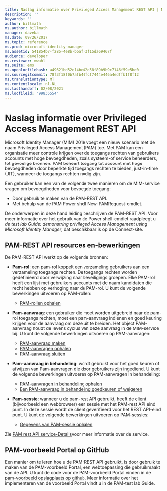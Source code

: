 ```yaml
---
title: Naslag informatie over Privileged Access Management REST API | Microsoft Docs
description: ''
keywords: ''
author: billmath
ms.author: billmath
manager: daveba
ms.date: 09/26/2017
ms.topic: reference
ms.prod: microsoft-identity-manager
ms.assetid: 541854b7-f285-4e8b-bbaf-3f15da69467f
audience: developer
ms.reviewer: mwahl
ms.suite: ems
ms.openlocfilehash: a49621bd52e14be62d58f89b9b9c7146f59e5bd0
ms.sourcegitcommit: 78f3f18f0b7afb44fcf7444e446a4edffb1f8f12
ms.translationtype: MT
ms.contentlocale: nl-NL
ms.lasthandoff: 02/08/2021
ms.locfileid: "99835554"
---
```

# <a name="privileged-access-management-rest-api-reference"></a>Naslag informatie over Privileged Access Management REST API
Microsoft Identity Manager (MIM) 2016 voegt een nieuw scenario met de naam Privileged Access Management (PAM) toe. Met PAM kan een organisatie meer controle krijgen over de toegangs rechten van gebruikers accounts met hoge bevoegdheden, zoals systeem-of service beheerders, tot gevoelige bronnen. PAM beheert toegang tot account met hoge bevoegdheden door beperkte tijd toegangs rechten te bieden, just-in-time (JIT), wanneer de toegangs rechten nodig zijn.

Een gebruiker kan een van de volgende twee manieren om de MIM-service vragen om bevoegdheden voor bevoegde toegang:

- Door gebruik te maken van de PAM-REST API.
- Met behulp van de PAM Power shell New-PAMRequest-cmdlet.

De onderwerpen in deze hand leiding beschrijven de PAM-REST API. Voor meer informatie over het gebruik van de Power shell-cmdlet raadpleegt u _de test lab Guide: demonstring privileged Access Management using Microsoft Identity Manager_, dat beschikbaar is op de Connect-site.

## <a name="pam-rest-api-resources-and-operations"></a>PAM-REST API resources en-bewerkingen
De PAM-REST API werkt op de volgende bronnen:
- **Pam-rol**: een pam-rol koppelt een verzameling gebruikers aan een verzameling toegangs rechten. De toegangs rechten worden gedefinieerd door verwijzing naar beveiligings groepen.  Elke PAM-rol heeft een lijst met gebruikers accounts met de naam kandidaten die recht hebben op verhoging naar de PAM-rol. U kunt de volgende bewerkingen uitvoeren op PAM-rollen:

    - [PAM-rollen ophalen](privileged-access-management-get-roles.md)

- **Pam-aanvraag**: een gebruiker die moet worden uitgebreid naar de pam-rol toegangs rechten, moet een pam-aanvraag indienen en goed keuring krijgen voor de aanvraag om deze uit te breiden. Het object PAM-aanvraag houdt de levens cyclus van deze aanvraag in de MIM-service bij. U kunt de volgende bewerkingen uitvoeren op PAM-aanvragen:

    - [PAM-aanvraag maken](privileged-access-management-create-request.md)
    - [PAM-aanvragen ophalen](privileged-access-management-get-requests.md)
    - [PAM-aanvraag sluiten](privileged-access-management-close-request.md)

- **Pam-aanvraag in behandeling**: wordt gebruikt voor het goed keuren of afwijzen van Pam-aanvragen die door gebruikers zijn ingediend. U kunt de volgende bewerkingen uitvoeren op PAM-aanvragen in behandeling:

    - [PAM-aanvragen in behandeling ophalen](privileged-access-management-get-pending-requests.md)
    - [Een PAM-aanvraag in behandeling goedkeuren of weigeren](privileged-access-management-approve-reject-pending-request.md)

- **Pam-sessie**: wanneer u de pam-rest API gebruikt, heeft de client (bijvoorbeeld een webbrowser) een sessie met het PAM-rest API eind punt. In deze sessie wordt de client geverifieerd voor het REST API-eind punt. U kunt de volgende bewerkingen uitvoeren op PAM-sessies:

     - [Gegevens van PAM-sessie ophalen](privileged-access-management-get-session-info.md)

Zie [PAM rest API service-Details](privileged-access-management-rest-api-service-details.md)voor meer informatie over de service.

## <a name="pam-sample-portal-on-github"></a>PAM-voorbeeld Portal op GitHub
Een manier om te leren hoe u de PAM-REST API gebruikt, is door gebruik te maken van de PAM-voorbeeld Portal, een webtoepassing die gebruikmaakt van de API. U kunt de code voor de PAM-voorbeeld Portal vinden in de [pam-voorbeeld opslagplaats op github](https://go.microsoft.com/fwlink/?LinkID=618550&clcid=0x409). Meer informatie over het implementeren van de voorbeeld Portal vindt u in de PAM-test lab Guide.
